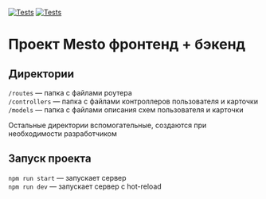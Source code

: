 [![Tests](https://github.com/Krstnee/express-mesto-gha/actions/workflows/tests-13-sprint.yml/badge.svg)](https://github.com/Krstnee/express-mesto-gha/actions/workflows/tests-13-sprint.yml) [![Tests](https://github.com/Krstnee/express-mesto-gha/actions/workflows/tests-14-sprint.yml/badge.svg)](https://github.com/Krstnee/express-mesto-gha/actions/workflows/tests-14-sprint.yml)
# Проект Mesto фронтенд + бэкенд





## Директории

`/routes` — папка с файлами роутера  
`/controllers` — папка с файлами контроллеров пользователя и карточки   
`/models` — папка с файлами описания схем пользователя и карточки  
  
Остальные директории вспомогательные, создаются при необходимости разработчиком

## Запуск проекта

`npm run start` — запускает сервер   
`npm run dev` — запускает сервер с hot-reload
